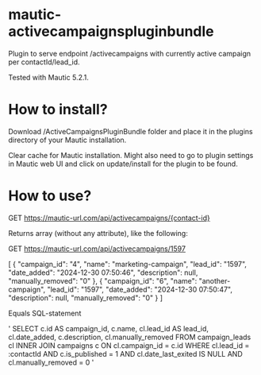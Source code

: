 # mautic-activecampaignspluginbundle
Plugin to serve endpoint /activecampaigns with currently active campaign per contactId/lead_id.

Tested with Mautic 5.2.1.

# How to install?

Download /ActiveCampaignsPluginBundle folder and place it in the plugins directory of your Mautic installation.

Clear cache for Mautic installation. Might also need to go to plugin settings in Mautic web UI and click on update/install for the plugin to be found.

# How to use?

GET https://mautic-url.com/api/activecampaigns/{contact-id}

Returns array (without any attribute), like the following:

GET https://mautic-url.com/api/activecampaigns/1597

[
  {
    "campaign_id": "4",
    "name": "marketing-campaign",
    "lead_id": "1597",
    "date_added": "2024-12-30 07:50:46",
    "description": null,
    "manually_removed": "0"
  },
  {
    "campaign_id": "6",
    "name": "another-campaign",
    "lead_id": "1597",
    "date_added": "2024-12-30 07:50:47",
    "description": null,
    "manually_removed": "0"
  }
]

Equals SQL-statement

'
            SELECT c.id AS campaign_id, c.name, cl.lead_id AS lead_id, cl.date_added, c.description, cl.manually_removed
            FROM campaign_leads cl
            INNER JOIN campaigns c ON cl.campaign_id = c.id
            WHERE cl.lead_id = :contactId
              AND c.is_published = 1
              AND cl.date_last_exited IS NULL
              AND cl.manually_removed = 0
        '
